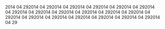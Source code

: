 2014 04 292014 04 292014 04 292014 04 292014 04 292014 04 292014 04 292014 04 292014 04 292014 04 292014 04 292014 04 292014 04 292014 04 292014 04 292014 04 292014 04 292014 04 292014 04 292014 04 29
